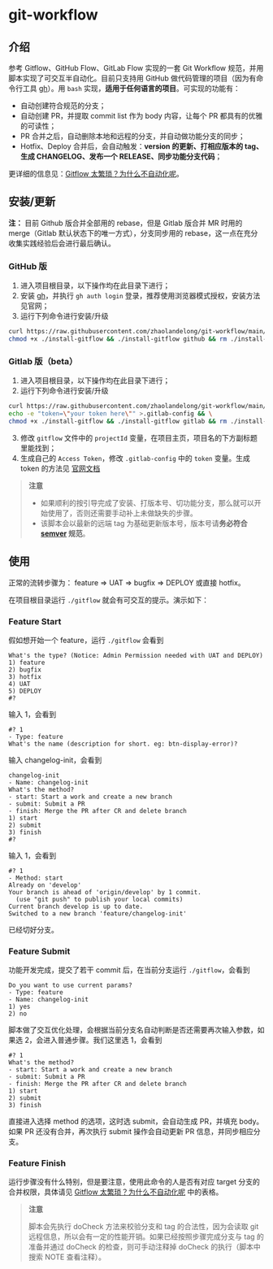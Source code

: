 # git-workflow

## 介绍
参考 Gitflow、GitHub Flow、GitLab Flow 实现的一套 Git Workflow 规范，并用脚本实现了可交互半自动化。目前只支持用 GitHub 做代码管理的项目（因为有命令行工具 [gh](https://cli.github.com/)）。用 `bash` 实现，**适用于任何语言的项目**。可实现的功能有：
- 自动创建符合规范的分支；
- 自动创建 PR，并提取 commit list 作为 body 内容，让每个 PR 都具有的优雅的可读性；
- PR 合并之后，自动删除本地和远程的分支，并自动做功能分支的同步；
- Hotfix、Deploy 合并后，会自动触发：**version 的更新、打相应版本的 tag、生成 CHANGELOG、发布一个 RELEASE、同步功能分支代码**；

更详细的信息见：[Gitflow 太繁琐？为什么不自动化呢](https://juejin.cn/post/7056410651563917326)。

## 安装/更新

**注：** 目前 Github 版合并全部用的 rebase，但是 Gitlab 版合并 MR 时用的 merge（Gitlab 默认状态下的唯一方式），分支同步用的 rebase，这一点在充分收集实践经验后会进行最后确认。
### GitHub 版
1. 进入项目根目录，以下操作均在此目录下进行；
2. 安装 [gh](https://cli.github.com/)，并执行 `gh auth login` 登录，推荐使用浏览器模式授权，安装方法见官网；
3. 运行下列命令进行安装/升级
```bash
curl https://raw.githubusercontent.com/zhaolandelong/git-workflow/main/install-gitflow >install-gitflow && \
chmod +x ./install-gitflow && ./install-gitflow github && rm ./install-gitflow
```

### Gitlab 版（beta）
1. 进入项目根目录，以下操作均在此目录下进行；
2. 运行下列命令进行安装/升级
```bash
curl https://raw.githubusercontent.com/zhaolandelong/git-workflow/main/install-gitflow >install-gitflow && \
echo -e "token=\"your token here\"" >.gitlab-config && \
chmod +x ./install-gitflow && ./install-gitflow gitlab && rm ./install-gitflow
```
3. 修改 `gitflow` 文件中的 `projectId` 变量，在项目主页，项目名的下方副标题里能找到；
4. 生成自己的 `Access Token`，修改 `.gitlab-config` 中的 `token` 变量。生成 token 的方法见 [官网文档](https://docs.gitlab.com/ee/user/profile/personal_access_tokens.html#create-a-personal-access-token)

> **注意**
> - 如果顺利的按引导完成了安装、打版本号、切功能分支，那么就可以开始使用了，否则还需要手动补上未做缺失的步骤。
> - 该脚本会以最新的远端 tag 为基础更新版本号，版本号请**务必符合 [semver](https://semver.org/) 规范**。

## 使用
正常的流转步骤为： feature => UAT => bugfix => DEPLOY 或直接 hotfix。

在项目根目录运行 `./gitflow` 就会有可交互的提示。演示如下：
### Feature Start
假如想开始一个 feature，运行 `./gitflow` 会看到
```
What's the type? (Notice: Admin Permission needed with UAT and DEPLOY)
1) feature
2) bugfix
3) hotfix
4) UAT
5) DEPLOY
#?
```
输入 1，会看到
```
#? 1
- Type: feature
What's the name (description for short. eg: btn-display-error)?
```
输入 changelog-init，会看到
```
changelog-init
- Name: changelog-init
What's the method?
- start: Start a work and create a new branch
- submit: Submit a PR
- finish: Merge the PR after CR and delete branch
1) start
2) submit
3) finish
#?
```
输入 1，会看到
```
#? 1
- Method: start
Already on 'develop'
Your branch is ahead of 'origin/develop' by 1 commit.
  (use "git push" to publish your local commits)
Current branch develop is up to date.
Switched to a new branch 'feature/changelog-init'
```
已经切好分支。

### Feature Submit
功能开发完成，提交了若干 commit 后，在当前分支运行 `./gitflow`，会看到
```
Do you want to use current params?
- Type: feature
- Name: changelog-init
1) yes
2) no
```
脚本做了交互优化处理，会根据当前分支名自动判断是否还需要再次输入参数，如果选 2，会进入普通步骤。我们这里选 1，会看到
```
#? 1
What's the method?
- start: Start a work and create a new branch
- submit: Submit a PR
- finish: Merge the PR after CR and delete branch
1) start
2) submit
3) finish
```
直接进入选择 method 的选项，这时选 submit，会自动生成 PR，并填充 body。如果 PR 还没有合并，再次执行 submit 操作会自动更新 PR 信息，并同步相应分支。

### Feature Finish
运行步骤没有什么特别，但是要注意，使用此命令的人是否有对应 target 分支的合并权限，具体请见 [Gitflow 太繁琐？为什么不自动化呢](https://juejin.cn/post/7056410651563917326) 中的表格。
> **注意**
> 
> 脚本会先执行 doCheck 方法来校验分支和 tag 的合法性，因为会读取 git 远程信息，所以会有一定的性能开销。如果已经按照步骤完成分支与 tag 的准备并通过 doCheck 的检查，则可手动注释掉 doCheck 的执行（脚本中搜索 NOTE 查看注释）。
